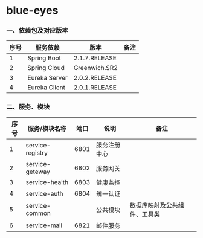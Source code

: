 # blue-eyes
### 一、依赖包及对应版本
|序号|服务依赖|版本|备注|
| --- | --- | --- | --- |
|1|Spring Boot|2.1.7.RELEASE| |
|2|Spring Cloud|Greenwich.SR2| |
|3|Eureka Server|2.0.2.RELEASE| |
|4|Eureka Client|2.0.1.RELEASE| |
### 二、服务、模块
|序号|服务/模块名称|端口|说明|备注|
| --- | --- | --- | --- | --- |
|1|service-registry|6801|服务注册中心| |
|2|service-geteway|6802|服务网关| |
|3|service-health|6803|健康监控| |
|4|service-auth|6804|统一认证| |
|5|service-common|  |公共模块|数据库映射及公共组件、工具类|
|6|service-mail|6821|邮件服务| |
